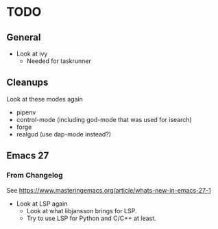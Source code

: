 # TODO

## General

- Look at ivy
  - Needed for taskrunner

## Cleanups

Look at these modes again

- pipenv
- control-mode (including god-mode that was used for isearch)
- forge
- realgud (use dap-mode instead?)

## Emacs 27

### From Changelog

See https://www.masteringemacs.org/article/whats-new-in-emacs-27-1

- Look at LSP again
  - Look at what libjansson brings for LSP.
  - Try to use LSP for Python and C/C++ at least.
